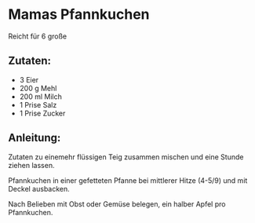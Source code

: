 Mamas Pfannkuchen
===
Reicht für 6 große

Zutaten:
---
- 3  Eier
- 200 g Mehl
- 200 ml Milch
- 1 Prise Salz
- 1 Prise Zucker

Anleitung:
---
Zutaten zu einemehr flüssigen Teig zusammen mischen und eine Stunde ziehen lassen.

Pfannkuchen in einer gefetteten Pfanne bei mittlerer Hitze (4-5/9) und mit Deckel ausbacken.

Nach Belieben mit Obst oder Gemüse belegen, ein halber Apfel pro Pfannkuchen.